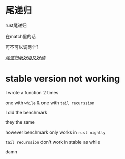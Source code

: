 # 尾递归

rust尾递归

在match里的话

可不可以调两个?

*[尾递归既好用又好读](http://wiki.c2.com/?RecursionVsLoop)*

# stable version not working

I wrote a function 2 times

one with `while` & one with `tail recurssion`

I did the benchmark

they the same

however benchmark only works in `rust nightly`

`tail recurssion` don't work in stable as while

damn